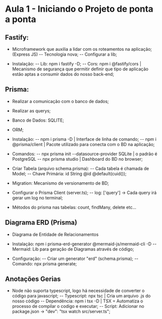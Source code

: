 # Aula 1 - Iniciando o Projeto de ponta a ponta 

## Fastify: 
 - Microframework que auxilia a lidar com os roteamentos na aplicação; (Express JS)
 -- Tecnologia nova; 
 -- Configurar a lib;

 - Instalação:
 -- Lib: npm i fastify -D;
 -- Cors: npm i @fastify/cors | Mecanismo de segurança que permitir definir que tipo de aplicação estão aptas a consumir dados do nosso back-end;

## Prisma:
  - Realizar a comunicação com o banco de dados;
  - Realizar as querys;
  - Banco de Dados: SQLITE;
  - ORM;

  - Instalação:
  -- npm i prisma -D | Interface de linha de comando;
  -- npm i @prisma/client | Pacote utilizado para conecta com o BD na aplicação;

  - Comandos:
  -- npx prisma init --datasource-provider SQLite | o padrão é PostgreSQL
  -- npx prisma studio | Dashboard do BD no browser;

  - Criar Tabela (arquivo schema.prisma):
  -- Cada tabela é chamada de Model;
  -- Chave Primária: id String @id @default(cuid());

  - Migration: Mecanismo de versionamento de BD;

  - Configurar o Prisma Client (server.ts);
  -- log: ['query'] -> Cada query irá gerar um log no terminal;
  
  - Métodos do prisma nas tabelas: count, findMany, delete etc...


## Diagrama ERD (Prisma)
 - Diagrama de Entidade de Relacionamentos
 - Instalação: npm i prisma-erd-generator @mermaid-js/mermaid-cli -D
 -- Mermaid: Lib para geração de Diagramas através de código;

 - Configuração:
 -- Criar um generator "erd" (schema.prisma);
 -- Comando: npx prisma generate;

## Anotações Gerias 
 - Node não suporta typescript, logo há necessidade de converter o código para javascript;
 -- Typescript: npx tsc | Cria um arquivo .js do nosso código
 -- Dependência: npm i tsx -D | TSX = Automatiza o processo de compilar o codigo e executar;
 -- Script: Adicionar no package.json -> "dev": "tsx watch src/server.ts";